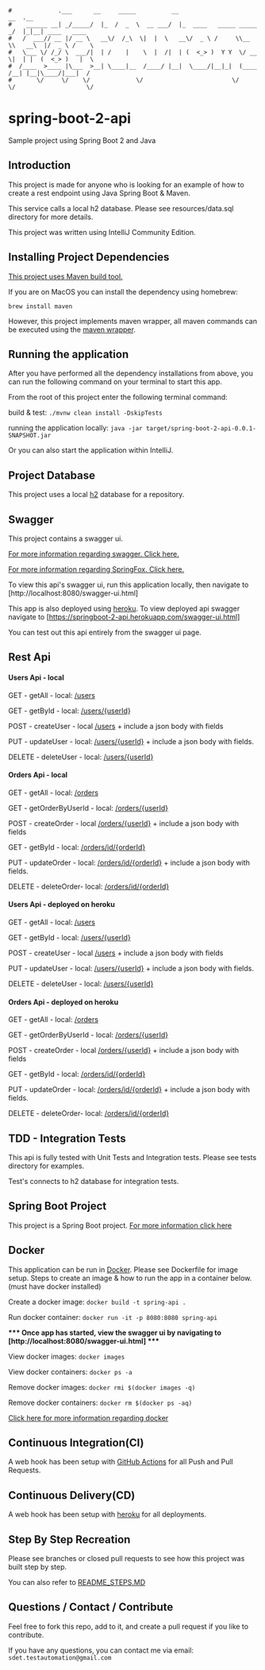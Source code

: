 ```                                                                      
#             .___      __     _____          __                         __  .__               
#    ______ __| _/_____/  |_  /  _  \  __ ___/  |_  ____   _____ _____ _/  |_|__| ____   ____  
#   /  ___// __ |/ __ \   __\/  /_\  \|  |  \   __\/  _ \ /     \\__  \\   __\  |/  _ \ /    \ 
#   \___ \/ /_/ \  ___/|  | /    |    \  |  /|  | (  <_> )  Y Y  \/ __ \|  | |  (  <_> )   |  \
#  /____  >____ |\___  >__| \____|__  /____/ |__|  \____/|__|_|  (____  /__| |__|\____/|___|  /
#       \/     \/    \/             \/                         \/     \/                    \/ 
```
# spring-boot-2-api
Sample project using Spring Boot 2 and Java


Introduction
------------
This project is made for anyone who is looking for an example of how to create a rest endpoint using Java Spring Boot & Maven.

This service calls a local h2 database. Please see resources/data.sql directory for more details. 

This project was written using IntelliJ Community Edition.   


Installing Project Dependencies
-----
[This project uses Maven build tool.](http://maven.apache.org/guides/introduction/introduction-to-the-lifecycle.html)

If you are on MacOS you can install the dependency using homebrew:

`brew install maven`

However, this project implements maven wrapper, all maven commands can be executed using the [maven wrapper](https://github.com/takari/maven-wrapper). 


Running the application
-----
After you have performed all the dependency installations from above, you can run the following command on your terminal
to start this app.


From the root of this project enter the following terminal command:

build & test: `./mvnw clean install -DskipTests`

running the application locally: `java -jar target/spring-boot-2-api-0.0.1-SNAPSHOT.jar`

Or you can also start the application within IntelliJ.  


Project Database
-----
This project uses a local [h2](https://www.h2database.com/html/main.html) database for a repository.  


Swagger
-----
This project contains a swagger ui.  

[For more information regarding swagger. Click here.](https://swagger.io/)

[For more information regarding SpringFox. Click here.](https://springfox.github.io/springfox/)

To view this api's swagger ui, run this application locally, then navigate to [http://localhost:8080/swagger-ui.html]

This app is also deployed using [heroku](https://www.heroku.com/).  To view deployed api swagger navigate to [https://springboot-2-api.herokuapp.com/swagger-ui.html]

You can test out this api entirely from the swagger ui page. 


Rest Api 
-----

#### Users Api - local

GET - getAll - local: [/users](http://localhost:8080/users)

GET - getById  - local: [/users/{userId}](http://localhost:8080/users/{userId})

POST - createUser - local [/users](http://localhost:8080/users}) + include a json body with fields

PUT - updateUser - local: [/users/{userId}](http://localhost:8080/users/{userId}) + include a json body with fields.

DELETE - deleteUser - local: [/users/{userId}](http://localhost:8080/users/{userId})


#### Orders Api - local

GET - getAll - local: [/orders](http://localhost:8080/orders/)

GET - getOrderByUserId - local: [/orders/{userId}](http://localhost:8080/orders/{userId})

POST - createOrder - local [/orders/{userId}](http://localhost:8080/orders/{userId}) + include a json body with fields

GET - getById  - local: [/orders/id/{orderId}](http://localhost:8080/orders/id/{orderId})

PUT - updateOrder - local: [/orders/id/{orderId}](http://localhost:8080/orders/id/{orderId}) + include a json body with fields.

DELETE - deleteOrder- local: [/orders/id/{orderId}](http://localhost:8080/orders/id/{orderId})


#### Users Api - deployed on heroku

GET - getAll - local: [/users](https://springboot-2-api.herokuapp.com/users)

GET - getById  - local: [/users/{userId}](https://springboot-2-api.herokuapp.com/users/{userId})

POST - createUser - local [/users](https://springboot-2-api.herokuapp.com/users}) + include a json body with fields

PUT - updateUser - local: [/users/{userId}](hhttps://springboot-2-api.herokuapp.com/users/{userId}) + include a json body with fields.

DELETE - deleteUser - local: [/users/{userId}](https://springboot-2-api.herokuapp.com/users/{userId})


#### Orders Api - deployed on heroku

GET - getAll - local: [/orders](https://springboot-2-api.herokuapp.com/orders)

GET - getOrderByUserId - local: [/orders/{userId}](https://springboot-2-api.herokuapp.com/orders/{userId})

POST - createOrder - local [/orders/{userId}](https://springboot-2-api.herokuapp.com/orders/{userId}) + include a json body with fields

GET - getById  - local: [/orders/id/{orderId}](https://springboot-2-api.herokuapp.com/orders/id/{orderId})

PUT - updateOrder - local: [/orders/id/{orderId}](https://springboot-2-api.herokuapp.com/orders/id/{orderId}) + include a json body with fields.

DELETE - deleteOrder- local: [/orders/id/{orderId}](https://springboot-2-api.herokuapp.com/orders/id/{orderId})


TDD - Integration Tests
-----
This api is fully tested with Unit Tests and Integration tests.  Please see tests directory for examples.

Test's connects to h2 database for integration tests.

    
Spring Boot Project
-----
This project is a Spring Boot project. [For more information click here](https://spring.io/projects/spring-boot)
    
    
Docker
-----
This application can be run in [Docker](https://www.docker.com/).  Please see Dockerfile for image setup.  Steps to create an image & how to run 
the app in a container below. (must have docker installed)

Create a docker image: `docker build -t spring-api .`

Run docker container: `docker run -it -p 8080:8080 spring-api`

__*** Once app has started, view the swagger ui by navigating to [http://localhost:8080/swagger-ui.html] ***__

View docker images: `docker images`

View docker containers: `docker ps -a`

Remove docker images: `docker rmi $(docker images -q)`

Remove docker containers: `docker rm $(docker ps -aq)`

[Click here for more information regarding docker](https://docs.docker.com/)

   
Continuous Integration(CI)
------------
A web hook has been setup with [GitHub Actions](https://github.com/features/actions) for all Push and Pull Requests.
 

Continuous Delivery(CD)
------------
A web hook has been setup with [heroku](https://www.heroku.com/) for all deployments.


Step By Step Recreation
------------
Please see branches or closed pull requests to see how this project was built step by step.

You can also refer to [README_STEPS.MD](README_STEPS.MD)
 
Questions / Contact / Contribute
------------
Feel free to fork this repo, add to it, and create a pull request if you like to contribute.  

If you have any questions, you can contact me via email: `sdet.testautomation@gmail.com`